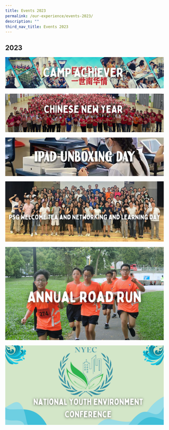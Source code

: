 ```yaml
---
title: Events 2023
permalink: /our-experience/events-2023/
description: ""
third_nav_title: Events 2023
---
```

## 2023
<a href="/our-experience/events-2023/camp-achiever/"><img src="/images/CAMP ACHIEVER.jpg">

<a href="/our-experience/events-2023/chinese-new-year/"><img src="/images/2023 CNY banner.jpg">
	
<a href="/our-experience/events-2023/ipad-unboxing/"><img src="/images/iPadWebsitebanner.jpg">
	
<a href="/our-experience/events-2023/parent-networking-and-learning-day/"><img src="/images/PSG Welcome Tea and Networking and Learning Day.jpg">
	
<a href="/our-experience/events-2023/annual-road-run/"><img src="/images/2023 Annual Road Run banner.jpg">
	
<a href="/our-experience/events-2023/national-youth-environment-conference/"><img src="/images/2023 NYEC banner.jpg">
